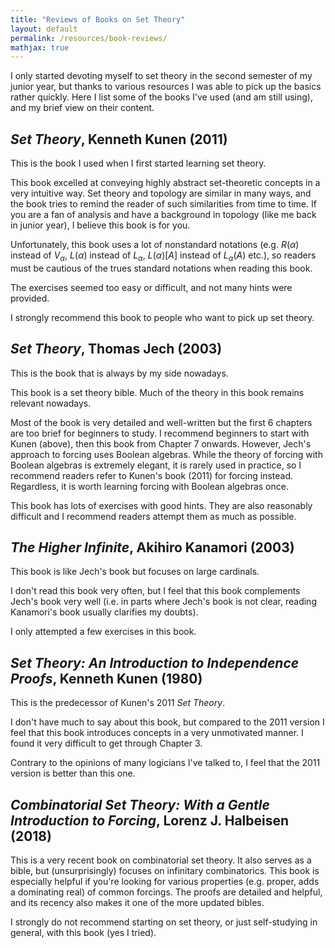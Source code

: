 ```yaml
---
title: "Reviews of Books on Set Theory"
layout: default
permalink: /resources/book-reviews/
mathjax: true
---
```


I only started devoting myself to set theory in the second semester of my junior year, but thanks to various resources I was able to pick up the basics rather quickly. Here I list some of the books I've used (and am still using), and my brief view on their content.

## <i>Set Theory</i>, Kenneth Kunen (2011)

This is the book I used when I first started learning set theory. 

This book excelled at conveying highly abstract set-theoretic concepts in a very intuitive way. Set theory and topology are similar in many ways, and the book tries to remind the reader of such similarities from time to time. If you are a fan of analysis and have a background in topology (like me back in junior year), I believe this book is for you.

Unfortunately, this book uses a lot of nonstandard notations (e.g. $R(\alpha)$ instead of $V_\alpha$, $L(\alpha)$ instead of $L_\alpha$, $L(\alpha)[A]$ instead of $L_\alpha(A)$ etc.), so readers must be cautious of the trues standard notations when reading this book.

The exercises seemed too easy or difficult, and not many hints were provided.

I strongly recommend this book to people who want to pick up set theory.


## <i>Set Theory</i>, Thomas Jech (2003)

This is the book that is always by my side nowadays.

This book is a set theory bible. Much of the theory in this book remains relevant nowadays. 

Most of the book is very detailed and well-written but the first 6 chapters are too brief for beginners to study. I recommend beginners to start with Kunen (above), then this book from Chapter 7 onwards. However, Jech's approach to forcing uses Boolean algebras. While the theory of forcing with Boolean algebras is extremely elegant, it is rarely used in practice, so I recommend readers refer to Kunen's book (2011) for forcing instead. Regardless, it is worth learning forcing with Boolean algebras once.

This book has lots of exercises with good hints. They are also reasonably difficult and I recommend readers attempt them as much as possible.


## <i>The Higher Infinite</i>, Akihiro Kanamori (2003)

This book is like Jech's book but focuses on large cardinals.

I don't read this book very often, but I feel that this book complements Jech's book very well (i.e. in parts where Jech's book is not clear, reading Kanamori's book usually clarifies my doubts).

I only attempted a few exercises in this book.


## <i>Set Theory: An Introduction to Independence Proofs</i>, Kenneth Kunen (1980)

This is the predecessor of Kunen's 2011 <i>Set Theory</i>. 

I don't have much to say about this book, but compared to the 2011 version I feel that this book introduces concepts in a very unmotivated manner. I found it very difficult to get through Chapter 3.

Contrary to the opinions of many logicians I've talked to, I feel that the 2011 version is better than this one.


## <i>Combinatorial Set Theory: With a Gentle Introduction to Forcing</i>, Lorenz J. Halbeisen (2018)

This is a very recent book on combinatorial set theory. It also serves as a bible, but (unsurprisingly) focuses on infinitary combinatorics. This book is especially helpful if you're looking for various properties (e.g. proper, adds a dominating real) of common forcings. The proofs are detailed and helpful, and its recency also makes it one of the more updated bibles.

I strongly do not recommend starting on set theory, or just self-studying in general, with this book (yes I tried).